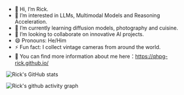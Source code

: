 - 👋 Hi, I’m Rick.
- 👀 I’m interested in LLMs, Multimodal Models and Reasoning Acceleration.
- 🌱 I’m currently learning diffusion models, photography and cuisine.
- 💞️ I’m looking to collaborate on innovative AI projects.
- 😄 Pronouns: He/Him
- ⚡ Fun fact: I collect vintage cameras from around the world.
- 📢 You can find more information about me here：https://qhpg-rick.github.io/

![Rick's GitHub stats](https://github-readme-stats.vercel.app/api?username=QHPG-Rick)

![Rick's github activity graph](https://github-readme-activity-graph.vercel.app/graph?username=QHPG-Rick&theme=tokyo-night)


<!---
QHPG-Rick/QHPG-Rick is a ✨ special ✨ repository because its `README.md` (this file) appears on your GitHub profile.
You can click the Preview link to take a look at your changes.
--->

